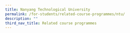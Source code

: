 ```yaml
---
title: Nanyang Technological University
permalink: /for-students/related-course-programmes/ntu/
description: ""
third_nav_title: Related course programmes
---
```

